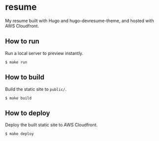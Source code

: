 # resume

My resume built with Hugo and hugo-devresume-theme, and hosted with AWS Cloudfront.

## How to run
Run a local server to preview instantly.
```
$ make run
```

## How to build
Build the static site to `public/`.
```
$ make build
```

## How to deploy
Deploy the built static site to AWS Cloudfront.
```
$ make deploy
```
